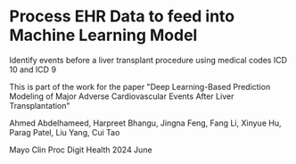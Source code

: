 # Process EHR Data to feed into Machine Learning Model

Identify events before a liver transplant procedure using medical codes ICD 10 and ICD 9

This is part of the work for the paper "Deep Learning-Based Prediction Modeling of Major Adverse Cardiovascular Events After Liver Transplantation"

Ahmed Abdelhameed, Harpreet Bhangu, Jingna Feng, Fang Li, Xinyue Hu, Parag Patel, Liu Yang, Cui Tao

Mayo Clin Proc Digit Health 2024 June
